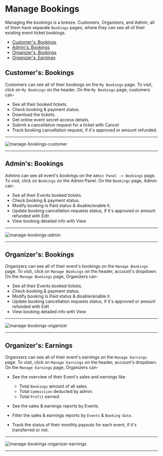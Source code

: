 # Manage Bookings

Managing the bookings is a breeze. Customers, Organizers, and Admin, all of them have separate `Bookings` pages, where they can see all of their existing event ticket bookings.


- [Customer's: Bookings](#customer-bookings)
- [Admin's: Bookings](#admin-bookings)
- [Organizer's: Bookings](#organizer-bookings)
- [Organizer's: Earnings](#organizer-earnings)


<a name="customer-bookings"></a>
## Customer's: Bookings

Customers can see all of their bookings on the `My Bookings` page. To visit, click on `My Bookings` on the header. On the `My Bookings` page, customers can- 

- See all their booked tickets.
- Check booking & payment status.
- Download the tickets.
- Get online event secret access details.
- Submit a cancellation request for a ticket with <larecipe-button type="danger" size="sm" rounded>Cancel</larecipe-button>
- Track booking cancellation request, if it's approved or amount refunded.

---

![manage-bookings-customer](https://eventmie-pro-docs.classiebit.com/images/manage-bookings-customer.jpg "manage-bookings-customer")

---


<a name="admin-bookings"></a>
## Admin's: Bookings

Admins can see all event's bookings on the `Admin Panel -> Bookings` page. To visit, click on `Bookings` on the Admin Panel. On the `Bookings` page, Admin can- 

- See all their Events booked tickets.
- Check booking & payment status.
- Modify booking Is Paid status & disable/enable it.
- Update booking cancellation requests status, if it's approved or amount refunded with <larecipe-button type="info" size="sm" rounded>Edit</larecipe-button>
- View booking detailed info with <larecipe-button type="warning" size="sm" rounded>View</larecipe-button>

---

![manage-bookings-admin](https://eventmie-pro-docs.classiebit.com/images/manage-bookings-admin.jpg "manage-bookings-admin")

---


<a name="organizer-bookings"></a>
## Organizer's: Bookings

Organizers can see all of their event's bookings on the `Manage Bookings` page. To visit, click on `Manage Bookings` on the header, account's dropdown. On the `Manage Bookings` page, Organizers can- 

- See all their Events booked tickets.
- Check booking & payment status.
- Modify booking Is Paid status & disable/enable it.
- Update booking cancellation requests status, if it's approved or amount refunded with <larecipe-button type="info" size="sm" rounded>Edit</larecipe-button>
- View booking detailed info with <larecipe-button type="black" size="sm" rounded>View</larecipe-button>

---

![manage-bookings-organizer](https://eventmie-pro-docs.classiebit.com/images/manage-bookings-organizer.jpg "manage-bookings-organizer")

---


<a name="organizer-earnings"></a>
## Organizer's: Earnings

Organizers can see all of their event's earnings on the `Manage Earnings` page. To visit, click on `Manage Earnings` on the header, account's dropdown. On the `Manage Earnings` page, Organizers can- 

- See the overview of their Event's sales and earnings like 
    - Total `Bookings` amount of all sales.
    - Total `Commission` deducted by admin.
    - Total `Profit` earned.


- See the sales & earnings reports by Events.
- Filter the sales & earnings reports by `Events` & `Booking Date`.
- Track the status of their monthly payouts for each event, if it's transferred or not.

---

![manage-bookings-organizer-earnings](https://eventmie-pro-docs.classiebit.com/images/manage-bookings-organizer-earnings.jpg "manage-bookings-organizer-earnings")

---